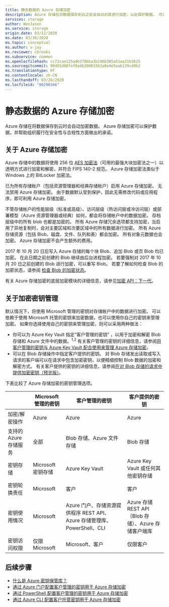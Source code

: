 ```yaml
---
title: 静态数据的 Azure 存储加密
description: Azure 存储在将数据保存到云之前会自动对其进行加密，以此保护数据。 可以依赖于使用 Microsoft 托管的密钥来加密存储帐户中的数据，也可以使用你自己的密钥来管理加密。
services: storage
author: WenJason
ms.service: storage
origin.date: 03/12/2020
ms.date: 03/30/2020
ms.topic: conceptual
ms.author: v-jay
ms.reviewer: cbrooks
ms.subservice: common
ms.openlocfilehash: cc72cae125a4b378bba3b246b385a51aa21b3625
ms.sourcegitcommit: 90d01d08faf8adb20083363a8e4e5aab139cd9b2
ms.translationtype: HT
ms.contentlocale: zh-CN
ms.lasthandoff: 03/26/2020
ms.locfileid: "80290346"
---
```

# <a name="azure-storage-encryption-for-data-at-rest"></a>静态数据的 Azure 存储加密

Azure 存储在将数据保存到云时会自动加密数据。 Azure 存储加密可以保护数据，并帮助组织履行在安全性与合规性方面做出的承诺。

## <a name="about-azure-storage-encryption"></a>关于 Azure 存储加密

Azure 存储中的数据将使用 256 位 [AES 加密法](https://en.wikipedia.org/wiki/Advanced_Encryption_Standard)（可用的最强大块加密法之一）以透明方式进行加密和解密，并符合 FIPS 140-2 规范。 Azure 存储加密法类似于 Windows 上的 BitLocker 加密法。

已为所有存储帐户（包括资源管理器和经典存储帐户）启用 Azure 存储加密。 无法禁用 Azure 存储加密。 由于数据默认受到保护，因此无需修改代码或应用程序，即可利用 Azure 存储加密。

不管存储帐户的性能层级（标准或高级）、访问层级（热访问层或冷访问层）或部署模型（Azure 资源管理器或经典）如何，都会将存储帐户中的数据加密。 存档层级中的所有 blob 也都是加密的。 所有 Azure 存储冗余选项都支持加密，当启用了异地复制时，会对主要区域和次要区域中的所有数据进行加密。 所有 Azure 存储资源（包括 Blob、磁盘、文件、队列和表）都会加密。 所有对象元数据也会加密。 Azure 存储加密不会产生额外的费用。

2017 年 10 月 20 日后写入 Azure 存储的每个块 Blob、追加 Blob 或页 Blob 均已加密。 在此日期之前创建的 Blob 继续由后台进程加密。 若要强制对 2017 年 10 月 20 日之前创建的 Blob 进行加密，可以重写 Blob。 若要了解如何检查 Blob 的加密状态，请参阅 [检查 Blob 的加密状态](../blobs/storage-blob-encryption-status.md)。

有关 Azure 存储加密的底层加密模块的详细信息，请参见[加密 API：下一代](https://docs.microsoft.com/windows/desktop/seccng/cng-portal)。

## <a name="about-encryption-key-management"></a>关于加密密钥管理

默认情况下，将使用 Microsoft 管理的密钥对存储帐户中的数据进行加密。 可以依赖于使用 Microsoft 托管的密钥来加密数据，也可以使用你自己的密钥来管理加密。 如果你选择使用自己的密钥来管理加密，则可以采用两种做法：

- 你可以为 Azure Key Vault 指定“客户管理的密钥”  ，以用于加密和解密 Blob 存储和 Azure 文件中的数据。<sup>1,2</sup> 有关客户管理的密钥的详细信息，请参阅[将客户管理的密钥与 Azure Key Vault 配合使用来管理 Azure 存储加密](encryption-customer-managed-keys.md)。
- 可以在 Blob 存储操作中指定客户提供的密钥。  对 Blob 存储发出读取或写入请求的客户端可以在请求中包含加密密钥，以便精细控制 Blob 数据的加密和解密方式。 有关客户提供的密钥的详细信息，请参阅[在对 Blob 存储的请求中提供加密密钥（预览版）](encryption-customer-provided-keys.md)。

下表比较了 Azure 存储加密的密钥管理选项。

|                                        |    Microsoft 管理的密钥                             |    客户管理的密钥                                                                                                                        |    客户提供的密钥                                                          |
|----------------------------------------|-------------------------------------------------------|-------------------------------------------------------------------------------------------------------------------------------------------------|----------------------------------------------------------------------------------|
|    加密/解密操作    |    Azure                                              |    Azure                                                                                                                                        |    Azure                                                                         |
|    支持的 Azure 存储服务    |    全部                                                |    Blob 存储、Azure 文件存储                                                                                                              |    Blob 存储                                                                  |
|    密钥存储                         |    Microsoft 密钥存储    |    Azure Key Vault                                                                                                                              |    Azure Key Vault 或任何其他密钥存储                                                                 |
|    密钥轮换责任         |    Microsoft                                          |    客户                                                                                                                                     |    客户                                                                      |
|    密钥使用情况                           |    Microsoft                                          |    Azure 门户、存储资源提供程序 REST API、Azure 存储管理库、PowerShell、CLI        |    Azure 存储 REST API（Blob 存储）、Azure 存储客户端库    |
|    密钥访问权限                          |    仅限 Microsoft                                     |    Microsoft、客户                                                                                                                    |    仅限客户                                                                 |

## <a name="next-steps"></a>后续步骤

- [什么是 Azure 密钥保管库？](../../key-vault/key-vault-overview.md)
- [通过 Azure 门户配置客户管理的密钥用于 Azure 存储加密](storage-encryption-keys-portal.md)
- [通过 PowerShell 配置客户管理的密钥用于 Azure 存储加密](storage-encryption-keys-powershell.md)
- [通过 Azure CLI 配置客户托管密钥用于 Azure 存储加密](storage-encryption-keys-cli.md)
